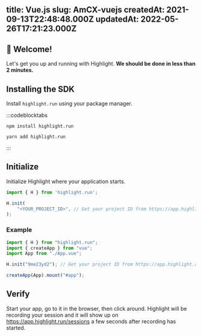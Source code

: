 
title: Vue.js
slug: AmCX-vuejs
createdAt: 2021-09-13T22:48:48.000Z
updatedAt: 2022-05-26T17:21:23.000Z
---

## 👋 Welcome!

Let's get you up and running with Highlight. **We should be done in less than 2 minutes.**

## Installing the SDK

Install `highlight.run` using your package manager.

:::codeblocktabs
```none
npm install highlight.run
```

```shell
yarn add highlight.run
```
:::

## Initialize

Initialize Highlight where your application starts.

```typescript
import { H } from 'highlight.run';

H.init(
    "<YOUR_PROJECT_ID>", // Get your project ID from https://app.highlight.run/setup
);
```

### Example

```typescript
import { H } from "highlight.run";
import { createApp } from "vue";
import App from "./App.vue";

H.init("9me23yd2"); // Get your project ID from https://app.highlight.run/setup

createApp(App).mount("#app");
```

## Verify

Start your app, go to it in the browser, then click around. Highlight will be recording your session and it will show up on <https://app.highlight.run/sessions> a few seconds after recording has started.
